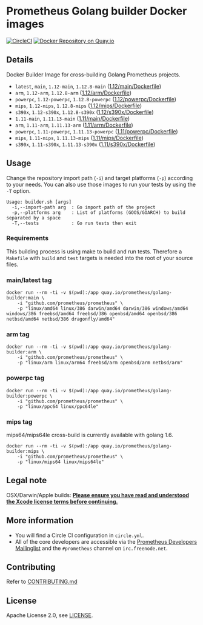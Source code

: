 # Prometheus Golang builder Docker images

[![CircleCI](https://circleci.com/gh/prometheus/golang-builder/tree/master.svg?style=shield)][circleci]
[![Docker Repository on Quay.io](https://quay.io/repository/prometheus/golang-builder/status)][quayio]

## Details

Docker Builder Image for cross-building Golang Prometheus projects.

- `latest`, `main`, `1.12-main`, `1.12.8-main` ([1.12/main/Dockerfile](1.12/main/Dockerfile))
- `arm`, `1.12-arm`, `1.12.8-arm` ([1.12/arm/Dockerfile](1.12/arm/Dockerfile))
- `powerpc`, `1.12-powerpc`, `1.12.8-powerpc` ([1.12/powerpc/Dockerfile](1.12/powerpc/Dockerfile))
- `mips`, `1.12-mips`, `1.12.8-mips` ([1.12/mips/Dockerfile](1.12/mips/Dockerfile))
- `s390x`, `1.12-s390x`, `1.12.8-s390x` ([1.12/s390x/Dockerfile](1.12/s390x/Dockerfile))
- `1.11-main`, `1.11.13-main` ([1.11/main/Dockerfile](1.11/main/Dockerfile))
- `arm`, `1.11-arm`, `1.11.13-arm` ([1.11/arm/Dockerfile](1.11/arm/Dockerfile))
- `powerpc`, `1.11-powerpc`, `1.11.13-powerpc` ([1.11/powerpc/Dockerfile](1.11/powerpc/Dockerfile))
- `mips`, `1.11-mips`, `1.11.13-mips` ([1.11/mips/Dockerfile](1.11/mips/Dockerfile))
- `s390x`, `1.11-s390x`, `1.11.13-s390x` ([1.11/s390x/Dockerfile](1.11/s390x/Dockerfile))

## Usage

Change the repository import path (`-i`) and target platforms (`-p`) according to your needs.
You can also use those images to run your tests by using the `-T` option.

```
Usage: builder.sh [args]
  -i,--import-path arg  : Go import path of the project
  -p,--platforms arg    : List of platforms (GOOS/GOARCH) to build separated by a space
  -T,--tests            : Go run tests then exit
```

### Requirements

This building process is using make to build and run tests.
Therefore a `Makefile` with `build` and `test` targets is needed into the root of your source files.

### main/latest tag

```
docker run --rm -ti -v $(pwd):/app quay.io/prometheus/golang-builder:main \
    -i "github.com/prometheus/prometheus" \
    -p "linux/amd64 linux/386 darwin/amd64 darwin/386 windows/amd64 windows/386 freebsd/amd64 freebsd/386 openbsd/amd64 openbsd/386 netbsd/amd64 netbsd/386 dragonfly/amd64"
```

### arm tag

```
docker run --rm -ti -v $(pwd):/app quay.io/prometheus/golang-builder:arm \
    -i "github.com/prometheus/prometheus" \
    -p "linux/arm linux/arm64 freebsd/arm openbsd/arm netbsd/arm"
```

### powerpc tag

```
docker run --rm -ti -v $(pwd):/app quay.io/prometheus/golang-builder:powerpc \
    -i "github.com/prometheus/prometheus" \
    -p "linux/ppc64 linux/ppc64le"
```

### mips tag

mips64/mips64le cross-build is currently available with golang 1.6.

```
docker run --rm -ti -v $(pwd):/app quay.io/prometheus/golang-builder:mips \
    -i "github.com/prometheus/prometheus" \
    -p "linux/mips64 linux/mips64le"
```

## Legal note

OSX/Darwin/Apple builds:
**[Please ensure you have read and understood the Xcode license
   terms before continuing.](https://www.apple.com/legal/sla/docs/xcode.pdf)**

## More information

  * You will find a Circle CI configuration in `circle.yml`.
  * All of the core developers are accessible via the [Prometheus Developers Mailinglist](https://groups.google.com/forum/?fromgroups#!forum/prometheus-developers) and the `#prometheus` channel on `irc.freenode.net`.

## Contributing

Refer to [CONTRIBUTING.md](CONTRIBUTING.md)

## License

Apache License 2.0, see [LICENSE](LICENSE).

[quayio]: https://quay.io/repository/prometheus/golang-builder
[circleci]: https://circleci.com/gh/prometheus/golang-builder

